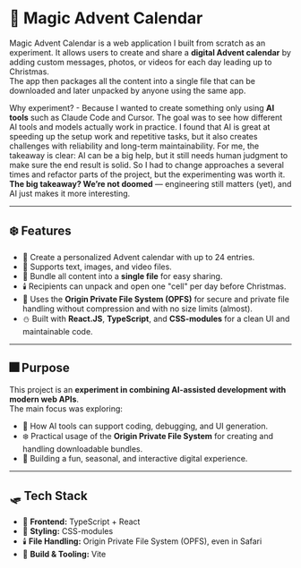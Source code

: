 # 🎄 Magic Advent Calendar

Magic Advent Calendar is a web application I built from scratch as an experiment.
It allows users to create and share a **digital Advent calendar** by adding custom messages, photos, or videos for each day leading up to Christmas.  
The app then packages all the content into a single file that can be downloaded and later unpacked by anyone using the same app.

Why experiment? - Because I wanted to create something only using **AI tools** such as Claude Code and Cursor. The goal was to see how different AI tools and models actually work in practice. I found that AI is great at speeding up the setup work and repetitive tasks, but it also creates challenges with reliability and long-term maintainability. For me, the takeaway is clear: AI can be a big help, but it still needs human judgment to make sure the end result is solid. 
So I had to change approaches a several times and refactor parts of the project, but the experimenting was worth it. **The big takeaway? We’re not doomed** — engineering still matters (yet), and AI just makes it more interesting.

---

## ❄️ Features
- 🎄 Create a personalized Advent calendar with up to 24 entries.  
- 🧦 Supports text, images, and video files.  
- 🎁 Bundle all content into a **single file** for easy sharing.  
- 🕯️ Recipients can unpack and open one "cell" per day before Christmas.  
- 🔔 Uses the **Origin Private File System (OPFS)** for secure and private file handling without compression and with no size limits (almost).  
- ⛄ Built with **React.JS**, **TypeScript**, and **CSS-modules** for a clean UI and maintainable code.  

---

## 🎆 Purpose
This project is an **experiment in combining AI-assisted development with modern web APIs**.  
The main focus was exploring:  
- 🎅 How AI tools can support coding, debugging, and UI generation.  
- ❄️ Practical usage of the **Origin Private File System** for creating and handling downloadable bundles.  
- 🎄 Building a fun, seasonal, and interactive digital experience.  

---

## 🛷 Tech Stack
- 🎁 **Frontend:** TypeScript + React  
- 🧣 **Styling:** CSS-modules  
- 🕯️ **File Handling:** Origin Private File System (OPFS), even in Safari  
- 🎀 **Build & Tooling:** Vite  
